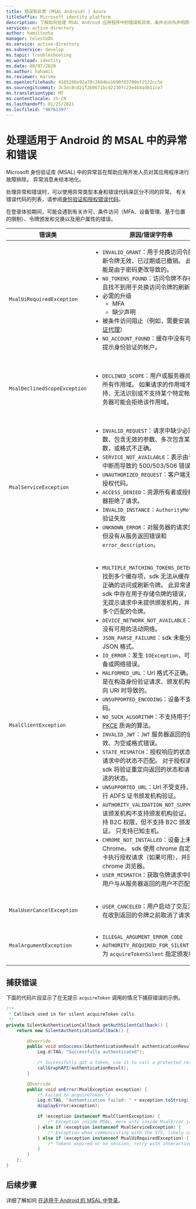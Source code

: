 ```yaml
---
title: 错误和异常 (MSAL Android) | Azure
titleSuffix: Microsoft identity platform
description: 了解如何处理 MSAL Android 应用程序中的错误和异常、条件访问与声明质询。
services: active-directory
author: hamiltonha
manager: CelesteDG
ms.service: active-directory
ms.subservice: develop
ms.topic: troubleshooting
ms.workload: identity
ms.date: 08/07/2020
ms.author: hahamil
ms.reviewer: marsma
ms.openlocfilehash: 4185206e92a78c2684ba1690f03700ef2532cc5e
ms.sourcegitcommit: 3c3ec8cd21f2b0671bcd2230fc22e4b4adb11ce7
ms.translationtype: MT
ms.contentlocale: zh-CN
ms.lasthandoff: 01/25/2021
ms.locfileid: "98761397"
---
```

# <a name="handle-exceptions-and-errors-in-msal-for-android"></a>处理适用于 Android 的 MSAL 中的异常和错误

Microsoft 身份验证库 (MSAL) 中的异常旨在帮助应用开发人员对其应用程序进行故障排除。 异常消息未经本地化。

处理异常和错误时，可以使用异常类型本身和错误代码来区分不同的异常。  有关错误代码的列表，请参阅[身份验证和授权错误代码](reference-aadsts-error-codes.md)。

在登录体验期间，可能会遇到有关许可、条件访问（MFA、设备管理、基于位置的限制）、令牌颁发和兑换以及用户属性的错误。


|错误类 | 原因/错误字符串| 处理方式 |
|-----------|------------|----------------|
|`MsalUiRequiredException`| <ul><li>`INVALID_GRANT`：用于兑换访问令牌的刷新令牌无效、已过期或已撤销。 此异常可能是由于密码更改导致的。 </li><li>`NO_TOKENS_FOUND`：访问令牌不存在，并且找不到用于兑换访问令牌的刷新令牌。</li> <li>必需的升级<ul><li>MFA</li><li>缺少声明</li></ul></li><li>被条件访问阻止（例如，需要安装[身份验证代理](./msal-android-single-sign-on.md)）</li><li>`NO_ACCOUNT_FOUND`：缓存中没有可用于无提示身份验证的帐户。</li></ul> |调用 `acquireToken()` 以提示用户输入用户名和密码，可能还需要同意并执行多重身份验证。|
|`MsalDeclinedScopeException`|<ul><li>`DECLINED_SCOPE`：用户或服务器尚未接受所有作用域。 如果请求的作用域不受支持、无法识别或不支持某个特定帐户，服务器可能会拒绝该作用域。 </li></ul>| 开发人员应该决定是继续使用授予的作用域进行身份验证还是结束身份验证过程。 选项仅为已授予的范围重新提交获取令牌请求，并通过传递 `silentParametersForGrantedScopes` 和调用 `acquireTokenSilent` 提供有关已授予了哪些权限的提示。 |
|`MsalServiceException`|<ul><li>`INVALID_REQUEST`：请求中缺少必需的参数、包含无效的参数、多次包含某个参数，或格式不正确。 </li><li>`SERVICE_NOT_AVAILABLE`：表示由于服务中断而导致的 500/503/506 错误代码。 </li><li>`UNAUTHORIZED_REQUEST`：客户端无权请求授权代码。</li><li>`ACCESS_DENIED`：资源所有者或授权服务器拒绝了请求。</li><li>`INVALID_INSTANCE`：`AuthorityMetadata` 验证失败</li><li>`UNKNOWN_ERROR`：对服务器的请求失败，但没有从服务返回错误和 `error_description`。</li><ul>| 此异常类表示与服务通信时的错误，可以来自授权终结点或令牌终结点。 MSAL 从服务器响应中读取错误和 error_description。 通常，通过在代码中或在应用注册门户中修复应用配置来解决这些错误。 服务中断很少会触发此警告，只有等待服务恢复才能缓解此警告。  |
|`MsalClientException`|<ul><li> `MULTIPLE_MATCHING_TOKENS_DETECTED`：找到多个缓存项，sdk 无法从缓存中识别正确的访问或刷新令牌。 此异常通常表示 sdk 中存在用于存储令牌的错误，或者在无提示请求中未提供颁发机构，并且找到多个匹配的令牌。 </li><li>`DEVICE_NETWORK_NOT_AVAILABLE`：设备上没有可用的活动网络。 </li><li>`JSON_PARSE_FAILURE`：sdk 未能分析 JSON 格式。</li><li>`IO_ERROR`：发生 `IOException`，可能是设备或网络错误。 </li><li>`MALFORMED_URL`：Url 格式不正确。 可能是在构造身份验证请求、颁发机构或重定向 URI 时导致的。 </li><li>`UNSUPPORTED_ENCODING`：设备不支持编码。 </li><li>`NO_SUCH_ALGORITHM`：不支持用于生成 [PKCE](https://tools.ietf.org/html/rfc7636) 质询的算法。 </li><li>`INVALID_JWT`：`JWT` 服务器返回的值无效、为空或格式错误。 </li><li>`STATE_MISMATCH`：授权响应的状态与授权请求中的状态不匹配。 对于授权请求，sdk 将验证重定向返回的状态和请求中发送的状态。 </li><li>`UNSUPPORTED_URL`：Url 不受支持，无法执行 ADFS 证书颁发机构验证。 </li><li> `AUTHORITY_VALIDATION_NOT_SUPPORTED`：该颁发机构不支持颁发机构验证。 sdk 支持 B2C 权限，但不支持 B2C 颁发机构验证。 只支持已知主机。 </li><li>`CHROME_NOT_INSTALLED`：设备上未安装 Chrome。 sdk 使用 chrome 自定义选项卡执行授权请求（如果可用），并回退到 chrome 浏览器。 </li><li>`USER_MISMATCH`：获取令牌请求中提供的用户与从服务器返回的用户不匹配。</li></ul>|此异常类表示库本地的常规错误。 可以通过更正请求来处理这些异常。|
|`MsalUserCancelException`|<ul><li>`USER_CANCELED`：用户启动了交互流，并在收到返回的令牌之前取消了请求。 </li></ul>||
|`MsalArgumentException`|<ul><li>`ILLEGAL_ARGUMENT_ERROR_CODE`</li><li>`AUTHORITY_REQUIRED_FOR_SILENT`：必须为 `acquireTokenSilent` 指定颁发机构。</li></ul>|开发人员可以通过以下方式缓解这些错误：更正参数并确保完成了交互式验证、完成回调、设置作用域，并提供了具有有效 ID 的帐户。|


## <a name="catching-errors"></a>捕获错误

下面的代码片段显示了在无提示 `acquireToken` 调用的情况下捕获错误的示例。

```java
/**
 * Callback used in for silent acquireToken calls.
 */
private SilentAuthenticationCallback getAuthSilentCallback() {
    return new SilentAuthenticationCallback() {

        @Override
        public void onSuccess(IAuthenticationResult authenticationResult) {
            Log.d(TAG, "Successfully authenticated");

            /* Successfully got a token, use it to call a protected resource - MSGraph */
            callGraphAPI(authenticationResult);
        }

        @Override
        public void onError(MsalException exception) {
            /* Failed to acquireToken */
            Log.d(TAG, "Authentication failed: " + exception.toString());
            displayError(exception);

            if (exception instanceof MsalClientException) {
                /* Exception inside MSAL, more info inside MsalError.java */
            } else if (exception instanceof MsalServiceException) {
                /* Exception when communicating with the STS, likely config issue */
            } else if (exception instanceof MsalUiRequiredException) {
                /* Tokens expired or no session, retry with interactive */
            }
        }
    };
}
```

## <a name="next-steps"></a>后续步骤

详细了解如何 [在适用于 Android 的 MSAL 中登录](msal-logging-android.md)。